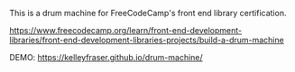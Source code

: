 This is a drum machine for FreeCodeCamp's front end library certification.

https://www.freecodecamp.org/learn/front-end-development-libraries/front-end-development-libraries-projects/build-a-drum-machine

DEMO: https://kelleyfraser.github.io/drum-machine/